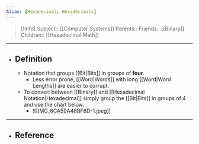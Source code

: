 ```yaml
---
Alias: [Hexadecimal, Hexadecimals]
---
```

> [!Info]
> Subject:: [[Computer Systems]]
> Parents:: 
> Friends:: [[Binary]]
> Children:: [[Hexadecimal Math]]
---
- ## Definition
	- Notation that groups [[Bit|Bits]] in groups of **four**.
		- Less error prone, [[Word|Words]] with long [[Word|Word Lengths]] are easier to corrupt. 
	- To convert between [[Binary]] and [[Hexadecimal Notation|Hexadecimal]] simply group the [[Bit|Bits]] in groups of 4 and use the chart below.
		- ![[IMG_6CA59A48BF8D-1.jpeg]]
---
- ## Reference